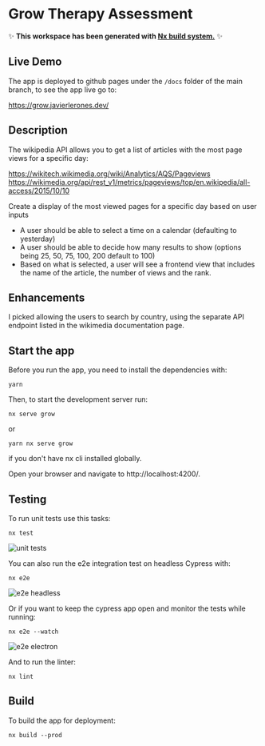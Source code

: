 # Grow Therapy Assessment

✨ **This workspace has been generated with [Nx build system.](https://nx.dev)** ✨

## Live Demo

The app is deployed to github pages under the `/docs` folder of the main branch, to see the app live go to:

https://grow.javierlerones.dev/

## Description

The wikipedia API allows you to get a list of articles with the most page views for a
specific day:

https://wikitech.wikimedia.org/wiki/Analytics/AQS/Pageviews
https://wikimedia.org/api/rest_v1/metrics/pageviews/top/en.wikipedia/all-access/2015/10/10

Create a display of the most viewed pages for a specific day based on user inputs

- A user should be able to select a time on a calendar (defaulting to yesterday)
- A user should be able to decide how many results to show (options being 25, 50,
75, 100, 200 default to 100)
- Based on what is selected, a user will see a frontend view that includes the name
of the article, the number of views and the rank.

## Enhancements

I picked allowing the users to search by country, using the separate API endpoint listed in the wikimedia documentation page.

## Start the app

Before you run the app, you need to install the dependencies with:

```
yarn
```

Then, to start the development server run:

```
nx serve grow
```

or 
```
yarn nx serve grow
```
if you don't have nx cli installed globally.

Open your browser and navigate to http://localhost:4200/.


## Testing

To run unit tests use this tasks:

```
nx test
```

![unit tests](https://github.com/javmeister/grow/assets/5751787/8b4f0070-2d47-466b-8ea0-b26e95638ac5)

You can also run the e2e integration test on headless Cypress with:

```
nx e2e
```

![e2e headless](https://github.com/javmeister/grow/assets/5751787/b9ad254c-b062-4ca6-86ba-72f4535f3c46 "A screenshot of the e2e tests running on headless Cypress")

Or if you want to keep the cypress app open and monitor the tests while running:

```
nx e2e --watch
```

![e2e electron](https://github.com/javmeister/grow/assets/5751787/585813e9-0d75-4f7c-a004-2c42819c4e33)

And to run the linter:

```
nx lint
```

## Build

To build the app for deployment: 

```
nx build --prod
```


